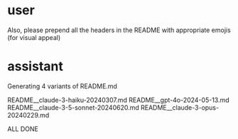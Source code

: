 
user
========================================
Also, please prepend all the headers in the README with appropriate emojis (for visual appeal)

assistant
========================================
Generating 4 variants of README.md

README__claude-3-haiku-20240307.md
README__gpt-4o-2024-05-13.md
README__claude-3-5-sonnet-20240620.md
README__claude-3-opus-20240229.md

ALL DONE
